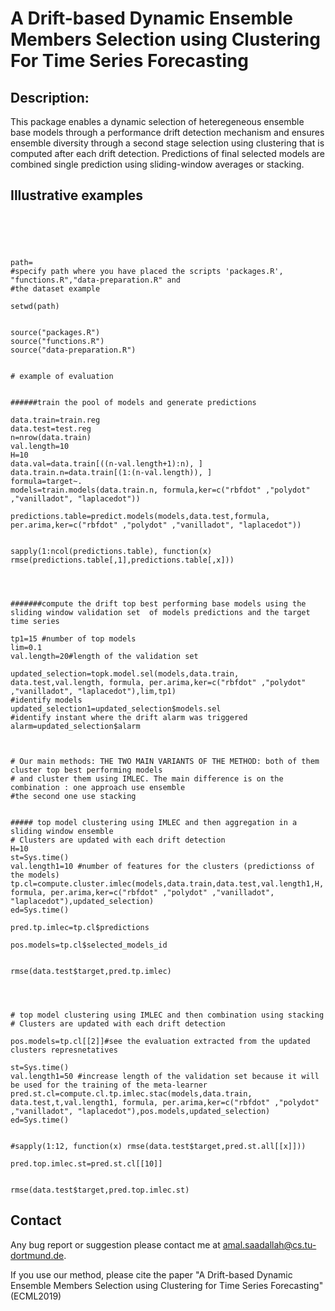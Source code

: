


# A Drift-based Dynamic Ensemble Members Selection using Clustering For Time Series Forecasting

## Description: 
This package enables a dynamic selection of heteregeneous ensemble base models through a 
performance drift detection mechanism and ensures ensemble diversity through a second stage 
selection using clustering that is computed after each drift detection. 
Predictions of final selected models are combined single prediction using sliding-window averages or
stacking. 



## Illustrative examples

```





path= 
#specify path where you have placed the scripts 'packages.R', "functions.R","data-preparation.R" and 
#the dataset example

setwd(path)


source("packages.R")
source("functions.R")
source("data-preparation.R")


# example of evaluation


######train the pool of models and generate predictions

data.train=train.reg
data.test=test.reg
n=nrow(data.train)
val.length=10
H=10
data.val=data.train[((n-val.length+1):n), ]
data.train.n=data.train[(1:(n-val.length)), ]
formula=target~.
models=train.models(data.train.n, formula,ker=c("rbfdot" ,"polydot" ,"vanilladot", "laplacedot"))

predictions.table=predict.models(models,data.test,formula, per.arima,ker=c("rbfdot" ,"polydot" ,"vanilladot", "laplacedot"))


sapply(1:ncol(predictions.table), function(x) rmse(predictions.table[,1],predictions.table[,x]))




#######compute the drift top best performing base models using the sliding window validation set  of models predictions and the target time series

tp1=15 #number of top models
lim=0.1
val.length=20#length of the validation set

updated_selection=topk.model.sel(models,data.train, data.test,val.length, formula, per.arima,ker=c("rbfdot" ,"polydot" ,"vanilladot", "laplacedot"),lim,tp1)
#identify models
updated_selection1=updated_selection$models.sel 
#identify instant where the drift alarm was triggered
alarm=updated_selection$alarm



# Our main methods: THE TWO MAIN VARIANTS OF THE METHOD: both of them cluster top best performing models
# and cluster them using IMLEC. The main difference is on the combination : one approach use ensemble
#the second one use stacking


##### top model clustering using IMLEC and then aggregation in a sliding window ensemble 
# Clusters are updated with each drift detection
H=10
st=Sys.time()
val.length1=10 #number of features for the clusters (predictionss of the models)
tp.cl=compute.cluster.imlec(models,data.train,data.test,val.length1,H, formula, per.arima,ker=c("rbfdot" ,"polydot" ,"vanilladot", "laplacedot"),updated_selection)
ed=Sys.time()

pred.tp.imlec=tp.cl$predictions

pos.models=tp.cl$selected_models_id


rmse(data.test$target,pred.tp.imlec)




# top model clustering using IMLEC and then combination using stacking
# Clusters are updated with each drift detection

pos.models=tp.cl[[2]]#see the evaluation extracted from the updated clusters represnetatives

st=Sys.time()
val.length1=50 #increase length of the validation set because it will be used for the training of the meta-learner
pred.st.cl=compute.cl.tp.imlec.stac(models,data.train, data.test,t,val.length1, formula, per.arima,ker=c("rbfdot" ,"polydot" ,"vanilladot", "laplacedot"),pos.models,updated_selection)
ed=Sys.time()


#sapply(1:12, function(x) rmse(data.test$target,pred.st.all[[x]]))

pred.top.imlec.st=pred.st.cl[[10]]


rmse(data.test$target,pred.top.imlec.st)

```

## Contact

Any bug report or suggestion please contact me at amal.saadallah@cs.tu-dortmund.de.

If you use our method, please cite the paper "A Drift-based  Dynamic Ensemble Members Selection using Clustering for Time Series Forecasting" (ECML2019)
